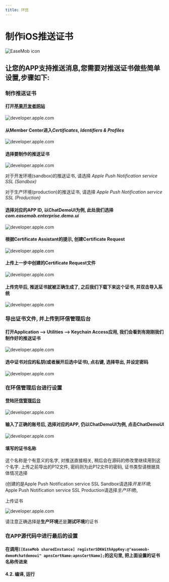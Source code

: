 ```yaml
---
title: 环信
---
```


# 制作iOS推送证书

![EaseMob icon](http://www.easemob.com/img/e_logo.png)

## 让您的APP支持推送消息,您需要对推送证书做些简单设置,步骤如下:

### 制作推送证书

#### 打开[苹果开发者网站](http://developer.apple.com/)

![developer.apple.com](./1.png "developer.apple.com")

#### 从Member Center进入*Certificates, Identifiers & Profiles*

![developer.apple.com](./2.png "developer.apple.com")

#### 选择要制作的推送证书

![developer.apple.com](./3.png "developer.apple.com")

对于开发环境(sandbox)的推送证书, 请选择 *Apple Push Notification service SSL (Sandbox)*  

对于生产环境(production)的推送证书, 请选择 *Apple Push Notification service SSL (Production)*

#### 选择对应的APP ID, 以ChatDemoUI为例, 此处我们选择*com.easemob.enterprise.demo.ui*

![developer.apple.com](./4.png "developer.apple.com")

#### 根据Certificate Assistant的提示, 创建Certificate Request

![developer.apple.com](./5.png "developer.apple.com")

#### 上传上一步中创建的Certificate Request文件

![developer.apple.com](./6.png "developer.apple.com")

#### 上传完毕后, 推送证书就被正确生成了, 之后我们下载下来这个证书, 并双击导入系统

![developer.apple.com](./7.png "developer.apple.com")

### 导出证书文件, 并上传到环信管理后台

#### 打开Application --> Utilities --> Keychain Access应用, 我们会看到有刚刚我们制作好的推送证书

![developer.apple.com](./8.jpg "developer.apple.com")

#### 选中证书对应的私钥(或者展开后选中证书), 点右键, 选择导出, 并设定密码

![developer.apple.com](./9.png "developer.apple.com")

### 在环信管理后台进行设置

#### 登陆[环信管理后台](http://console.easemob.com/)

![developer.apple.com](./10.png "developer.apple.com")

#### 输入了正确的账号后, 选择对应的APP, 仍以ChatDemoUI为例, 点击ChatDemoUI

![developer.apple.com](./11.png "developer.apple.com")

#### 填写的证书名称

这个名称是个有意义的名字, 对推送直接相关, 稍后会在源码的修改里继续用到这个名字. 上传之前导出的P12文件, 密码则为此P12文件的密码, 证书类型请根据具体情况选择

(创建的是Apple Push Notification service SSL Sandbox请选择*开发环境*; Apple Push Notification service SSL Production请选择*生产环境*), 

上传证书

![developer.apple.com](./12.png "developer.apple.com")

请注意正确选择是**生产环境**还是**测试环境**的证书

### 在APP源代码中进行最后的设置

#### 在调用`[[EaseMob sharedInstance] registerSDKWithAppKey:@"easemob-demo#chatdemoui" apnsCertName:apnsCertName];`的这句里, 把上面设置的证书名称传进来

#### 4.2. 编译, 运行